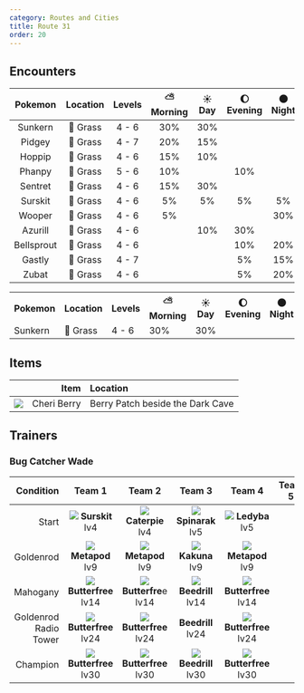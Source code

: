 ```yaml
---
category: Routes and Cities
title: Route 31
order: 20
---
```

## Encounters

| Pokemon | Location | Levels | ⛅ Morning | ☀️ Day | 🌔 Evening | 🌑 Night |
|:---:|:---:|:---:|:---:|:---:|:---:|:---:|
| Sunkern | 🌱 Grass | 4 - 6 | 30% | 30% |  |  |
| Pidgey | 🌱 Grass | 4 - 7 | 20% | 15% |  |  |
| Hoppip | 🌱 Grass | 4 - 6 | 15% | 10% |  |  |
| Phanpy | 🌱 Grass | 5 - 6 | 10% |  | 10% |  |
| Sentret | 🌱 Grass | 4 - 6 | 15% | 30% |  |  |
| Surskit | 🌱 Grass | 4 - 6 | 5% | 5% | 5% | 5% |
| Wooper | 🌱 Grass | 4 - 6 | 5% |  |  | 30% |
| Azurill | 🌱 Grass | 4 - 6 |  | 10% | 30% |  |
| Bellsprout | 🌱 Grass | 4 - 6 |  |  | 10% | 20% |
| Gastly | 🌱 Grass | 4 - 7 |  |  | 5% | 15% |
| Zubat | 🌱 Grass | 4 - 6 |  |  | 5% | 20% |

<table>
    <tr>
        <th>Pokemon</th>
        <th>Location</th>
        <th>Levels</th>
        <th>⛅ Morning</th>
        <th>☀️ Day</th>
        <th>🌔 Evening</th>
        <th>🌑 Night</th>
    </tr>
    <tr>
        <td>Sunkern</td>
        <td>🌱 Grass</td>
        <td>4 - 6</td>
        <td>30%</td>
        <td>30%</td>
        <td></td>
        <td></td>
    </tr>
</table>

## Items

| | Item | Location |
|:---:|---:|:---|
|![](https://archives.bulbagarden.net/media/upload/thumb/0/08/Bag_Cheri_Berry_SV_Sprite.png/24px-Bag_Cheri_Berry_SV_Sprite.png)| Cheri Berry | Berry Patch beside the Dark Cave |

## Trainers
### Bug Catcher Wade

| Condition | Team 1 | Team 2 | Team 3 | Team 4 | Team 5 | Team 6 |
|---:|:---:|:---:|:---:|:---:|:---:|:---:|
| Start | ![](https://serebii.net/pokedex-dp/icon/283.gif) **Surskit** <br /> lv4 | ![](https://serebii.net/pokedex-dp/icon/010.gif) **Caterpie** <br /> lv4 | ![](https://serebii.net/pokedex-dp/icon/167.gif) **Spinarak** <br /> lv5 | ![](https://serebii.net/pokedex-dp/icon/165.gif) **Ledyba** <br /> lv5 | | |
| Goldenrod | ![](https://serebii.net/pokedex-dp/icon/011.gif) **Metapod** <br /> lv9 | ![](https://serebii.net/pokedex-dp/icon/011.gif) **Metapod** <br /> lv9 | ![](https://serebii.net/pokedex-dp/icon/014.gif) **Kakuna** <br /> lv9 | ![](https://serebii.net/pokedex-dp/icon/011.gif) **Metapod** <br /> lv9 | | |
| Mahogany | ![](https://serebii.net/pokedex-dp/icon/012.gif) **Butterfree** <br /> lv14 | ![](https://serebii.net/pokedex-dp/icon/012.gif) **Butterfre**e <br /> lv14 | ![](https://serebii.net/pokedex-dp/icon/015.gif) **Beedrill** <br /> lv14 | ![](https://serebii.net/pokedex-dp/icon/012.gif) **Butterfree** <br /> lv14 | | |
| Goldenrod Radio Tower | ![](https://serebii.net/pokedex-dp/icon/012.gif) **Butterfree** <br /> lv24 | ![](https://serebii.net/pokedex-dp/icon/012.gif) **Butterfree** <br /> lv24 | **Beedrill** <br /> lv24 | ![](https://serebii.net/pokedex-dp/icon/012.gif) **Butterfree** <br /> lv24 | | |
| Champion | ![](https://serebii.net/pokedex-dp/icon/012.gif) **Butterfree** <br /> lv30 | ![](https://serebii.net/pokedex-dp/icon/012.gif) **Butterfree** <br /> lv30 | ![](https://serebii.net/pokedex-dp/icon/015.gif) **Beedrill** <br /> lv30 | ![](https://serebii.net/pokedex-dp/icon/012.gif) **Butterfree** <br /> lv30 | | |
